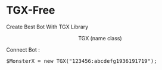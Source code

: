# TGX-Free
Create Best Bot With TGX Library


<center>TGX (name class)</center>

<bold>Connect Bot : </bold>

<pre>$MonsterX = new TGX("123456:abcdefg1936191719"); </pre>
